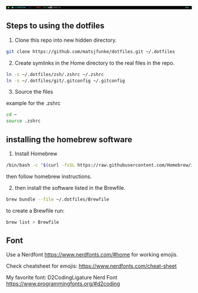 ![prompt](img/prompt.png)

## Steps to using the dotfiles

1. Clone this repo into new hidden directory.
```zsh
git clone https://github.com/matsjfunke/dotfiles.git ~/.dotfiles
```


2. Create symlinks in the Home directory to the real files in the repo.
```zsh
ln -s ~/.dotfiles/zsh/.zshrc ~/.zshrc
ln -s ~/.dotfiles/git/.gitconfig ~/.gitconfig
```


3. Source the files

example for the .zshrc
```zsh
cd ~
source .zshrc
```


## installing the homebrew software
 
1. Install Homebrew
```zsh
/bin/bash -c "$(curl -fsSL https://raw.githubusercontent.com/Homebrew/install/HEAD/install.sh)"
```
then follow homebrew instructions.

2. then install the software listed in the Brewfile.
```zsh
brew bundle --file ~/.dotfiles/Brewfile
```

to create a Brewfile run:
```zsh
brew list > Brewfile
```


## Font
Use a Nerdfont https://www.nerdfonts.com/#home for working emojis.

Check cheatsheet for emojis: https://www.nerdfonts.com/cheat-sheet

My favorite font: D2CodingLigature Nerd Font https://www.programmingfonts.org/#d2coding
